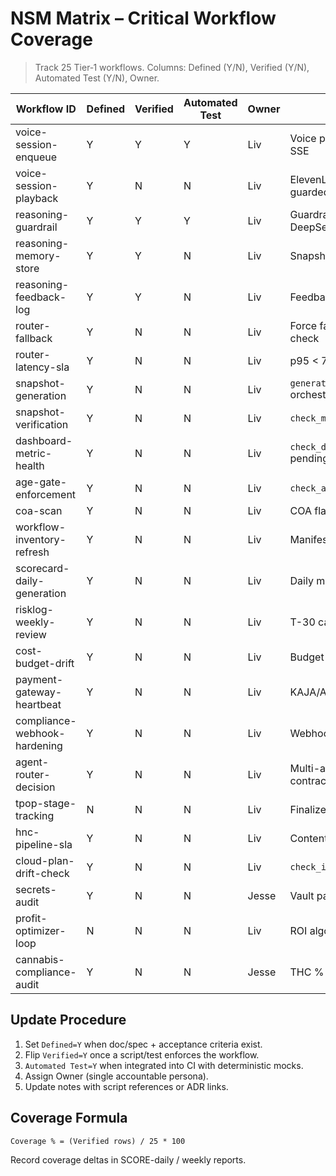 # NSM Matrix – Critical Workflow Coverage

> Track 25 Tier‑1 workflows. Columns: Defined (Y/N), Verified (Y/N), Automated Test (Y/N), Owner.

| Workflow ID | Defined | Verified | Automated Test | Owner | Notes |
|-------------|---------|----------|----------------|-------|-------|
| voice-session-enqueue | Y | Y | Y | Liv | Voice panel → queue → SSE |
| voice-session-playback | Y | N | N | Liv | ElevenLabs playback guarded by JWT |
| reasoning-guardrail | Y | Y | Y | Liv | Guardrail filter before DeepSeek |
| reasoning-memory-store | Y | Y | N | Liv | Snapshot of job history |
| reasoning-feedback-log | Y | Y | N | Liv | Feedback append hook |
| router-fallback | Y | N | N | Liv | Force fallback scenario check |
| router-latency-sla | Y | N | N | Liv | p95 < 700ms monitoring |
| snapshot-generation | Y | N | N | Liv | `generate_snapshot.py` orchestration |
| snapshot-verification | Y | N | N | Liv | `check_memory_snapshot.sh` |
| dashboard-metric-health | Y | N | N | Liv | `check_dashboard_metrics.sh` pending |
| age-gate-enforcement | Y | N | N | Liv | `check_age_gate.sh` |
| coa-scan | Y | N | N | Liv | COA flag metrics |
| workflow-inventory-refresh | Y | N | N | Liv | Manifest checker |
| scorecard-daily-generation | Y | N | N | Liv | Daily markdown summary |
| risklog-weekly-review | Y | N | N | Liv | T-30 cadence |
| cost-budget-drift | Y | N | N | Liv | Budget vs spend |
| payment-gateway-heartbeat | Y | N | N | Liv | KAJA/Authorize.Net ping |
| compliance-webhook-hardening | Y | N | N | Liv | Webhook auth guard |
| agent-router-decision | Y | N | N | Liv | Multi-agent overlay contract |
| tpop-stage-tracking | N | N | N | Liv | Finalize stage spec |
| hnc-pipeline-sla | Y | N | N | Liv | Content pipeline depth |
| cloud-plan-drift-check | Y | N | N | Liv | `check_infra_plan.sh` |
| secrets-audit | Y | N | N | Jesse | Vault parity / op sync |
| profit-optimizer-loop | N | N | N | Liv | ROI algorithm verification |
| cannabis-compliance-audit | Y | N | N | Jesse | THC % + license validation |

## Update Procedure

1. Set `Defined=Y` when doc/spec + acceptance criteria exist.
2. Flip `Verified=Y` once a script/test enforces the workflow.
3. `Automated Test=Y` when integrated into CI with deterministic mocks.
4. Assign Owner (single accountable persona).
5. Update notes with script references or ADR links.

## Coverage Formula

`Coverage % = (Verified rows) / 25 * 100`

Record coverage deltas in SCORE-daily / weekly reports.

<!-- Last verified: 2025-10-02 -->

<!-- Optimized: 2025-10-02 -->

<!-- Last updated: 2025-10-02 -->
